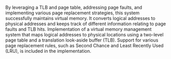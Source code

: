 By leveraging a TLB and page table, addressing page faults, and implementing various page replacement strategies, this system successfully maintains virtual memory. It converts logical addresses to physical addresses and keeps track of different information relating to page faults and TLB hits. Implementation of a virtual memory management system that maps logical addresses to physical locations using a two-level page table and a translation look-aside buffer (TLB). Support for various page replacement rules, such as Second Chance and Least Recently Used (LRU), is included in the implementation.
